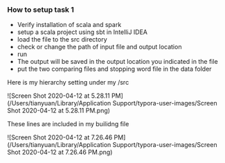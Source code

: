 ### How to setup task 1

- Verify installation of scala and spark
- setup a scala project using sbt in IntelliJ IDEA
- load the file to the src directory 
- check or change the path of input file and output location
- run
- The output will be saved in the output location you indicated in the file
- put the two comparing files and stopping word file in the data folder

Here is my hierarchy setting under my /src

![Screen Shot 2020-04-12 at 5.28.11 PM](/Users/tianyuan/Library/Application Support/typora-user-images/Screen Shot 2020-04-12 at 5.28.11 PM.png)



These lines are included in my builidng file

![Screen Shot 2020-04-12 at 7.26.46 PM](/Users/tianyuan/Library/Application Support/typora-user-images/Screen Shot 2020-04-12 at 7.26.46 PM.png)